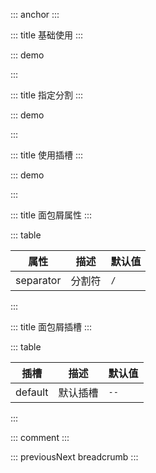 ::: anchor
:::

::: title 基础使用
:::

::: demo

<template>
    <lay-breadcrumb>
        <lay-breadcrumb-item title="工作空间"></lay-breadcrumb-item>
        <lay-breadcrumb-item title="控制台"></lay-breadcrumb-item>
        <lay-breadcrumb-item title="访问量"></lay-breadcrumb-item>
    </lay-breadcrumb>
</template>

<script>
import { ref } from 'vue'

export default {
  setup() {

    return {
    }
  }
}
</script>

:::

::: title 指定分割
:::

::: demo

<template>
    <lay-breadcrumb separator=">">
        <lay-breadcrumb-item title="热门音乐"></lay-breadcrumb-item>
        <lay-breadcrumb-item title="王杰"></lay-breadcrumb-item>
        <lay-breadcrumb-item title="谁明浪子心"></lay-breadcrumb-item>
    </lay-breadcrumb>
</template>

<script>
import { ref } from 'vue'

export default {
  setup() {

    return {
    }
  }
}
</script>

:::

::: title 使用插槽
:::

::: demo

<template>
    <lay-breadcrumb separator="--">
        <lay-breadcrumb-item>今天</lay-breadcrumb-item>
        <lay-breadcrumb-item>有些</lay-breadcrumb-item>
        <lay-breadcrumb-item>不开心</lay-breadcrumb-item>
    </lay-breadcrumb>
</template>

<script>
import { ref } from 'vue'

export default {
  setup() {

    return {
    }
  }
}
</script>

:::

::: title 面包屑属性
:::

::: table

| 属性      | 描述   | 默认值 |
| --------- | ------ | ------ |
| separator | 分割符 | `/`    |

:::

::: title 面包屑插槽
:::

::: table

| 插槽    | 描述     | 默认值 |
| ------- | -------- | ------ |
| default | 默认插槽 | `--`   |

:::

::: comment
:::

::: previousNext breadcrumb
:::